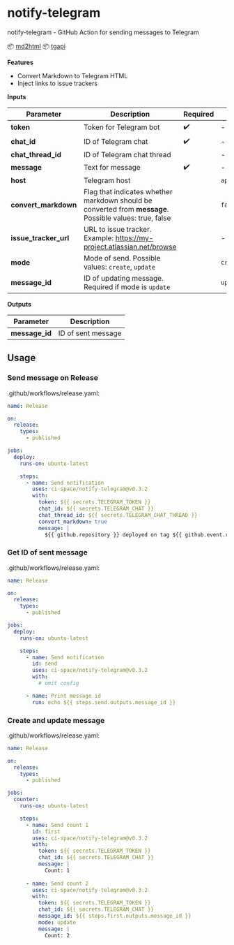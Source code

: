 # notify-telegram

notify-telegram - GitHub Action for sending messages to Telegram

📦 [md2html](./pkg/md2html) 📦 [tgapi](./pkg/tgapi)


**Features**
- Convert Markdown to Telegram HTML
- Inject links to issue trackers

**Inputs**

| Parameter             | Description                                                                                             | Required | Default value      |
|-----------------------|---------------------------------------------------------------------------------------------------------|----------|--------------------|
| **token**             | Token for Telegram bot                                                                                  | ✔️       | -                  |
| **chat_id**           | ID of Telegram chat                                                                                     | ✔️       | -                  |
| **chat_thread_id**    | ID of Telegram chat thread                                                                              |          | -                  |
| **message**           | Text for message                                                                                        | ✔️       | -                  |
| **host**              | Telegram host                                                                                           |          | `api.telegram.org` |
| **convert_markdown**  | Flag that indicates whether markdown should be converted from **message**. Possible values: true, false |          | `false`            |
| **issue_tracker_url** | URL to issue tracker. Example: https://my-project.atlassian.net/browse                                  |          | -                  |
| **mode**              | Mode of send. Possible values: `create`, `update`                                                       |          | `create`           |
| **message_id**        | ID of updating message. Required if mode is `update`                                                    |          | `update`           |

**Outputs**

| Parameter      | Description        |
|----------------|--------------------|
| **message_id** | ID of sent message |

## Usage

### Send message on Release

.github/workflows/release.yaml:

```yaml
name: Release

on:
  release:
    types:
      - published

jobs:
  deploy:
    runs-on: ubuntu-latest

    steps:
      - name: Send notification
        uses: ci-space/notify-telegram@v0.3.2
        with:
          token: ${{ secrets.TELEGRAM_TOKEN }}
          chat_id: ${{ secrets.TELEGRAM_CHAT }}
          chat_thread_id: ${{ secrets.TELEGRAM_CHAT_THREAD }}
          convert_markdown: true
          message: |
            ${{ github.repository }} deployed on tag ${{ github.event.release.tag_name }}
```

### Get ID of sent message

.github/workflows/release.yaml:

```yaml
name: Release

on:
  release:
    types:
      - published

jobs:
  deploy:
    runs-on: ubuntu-latest

    steps:
      - name: Send notification
        id: send
        uses: ci-space/notify-telegram@v0.3.2
        with:
          # omit config

      - name: Print message id
        run: echo ${{ steps.send.outputs.message_id }}
```


### Create and update message

.github/workflows/release.yaml:

```yaml
name: Release

on:
  release:
    types:
      - published

jobs:
  counter:
    runs-on: ubuntu-latest

    steps:
      - name: Send count 1
        id: first
        uses: ci-space/notify-telegram@v0.3.2
        with:
          token: ${{ secrets.TELEGRAM_TOKEN }}
          chat_id: ${{ secrets.TELEGRAM_CHAT }}
          message: |
            Count: 1
            
      - name: Send count 2
        uses: ci-space/notify-telegram@v0.3.2
        with:
          token: ${{ secrets.TELEGRAM_TOKEN }}
          chat_id: ${{ secrets.TELEGRAM_CHAT }}
          message_id: ${{ steps.first.outputs.message_id }}
          mode: update
          message: |
            Count: 2
```

